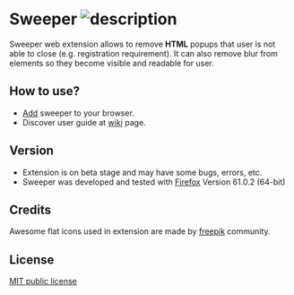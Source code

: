 #  Sweeper ![description](https://raw.githubusercontent.com/shmel3/Sweeper/master/res/x64.png)

Sweeper web extension allows to remove **HTML** popups that user is not able to close (e.g. registration requirement). It can also remove blur from elements so they become visible and readable for user.


## How to use?
* [Add](https://addons.mozilla.org/en-US/firefox/addon/sweeper/) sweeper to your browser.
* Discover user guide at [wiki](https://github.com/shmel3/Sweeper/wiki/User-guide) page.  

## Version
* Extension is on beta stage and may have some bugs, errors, etc.
* Sweeper was developed and tested with [Firefox](https://www.mozilla.org/en-US/) Version 61.0.2 (64-bit)

## Credits
Awesome flat icons used in extension are made by [freepik](https://ru.freepik.com/) community.  

## License
[MIT public license](https://github.com/shmel3/Sweeper/blob/master/LICENSE)